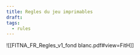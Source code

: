 ```yaml
---
title: Regles du jeu imprimables
draft: 
tags:
  - rules
---
```



![[FITNA_FR_Regles_v1_fond blanc.pdf#view=FitH]]





